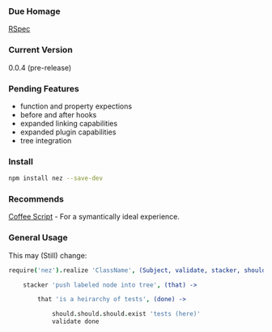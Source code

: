 ### Due Homage

[RSpec](http://rspec.info/)

### Current Version

0.0.4 (pre-release)

### Pending Features

* function and property expections
* before and after hooks
* expanded linking capabilities
* expanded plugin capabilities
* tree integration

### Install

```bash
npm install nez --save-dev
```

### Recommends

[Coffee Script](http://coffeescript.org/) - For a symantically ideal experience.

### General Usage

This may (Still) change:


```coffee
require('nez').realize 'ClassName', (Subject, validate, stacker, should,,, moduleN ) ->

    stacker 'push labeled node into tree', (that) ->

        that 'is a heirarchy of tests', (done) ->

            should.should.should.exist 'tests (here)'
            validate done


```

